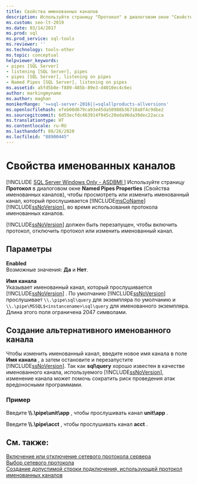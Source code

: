 ```yaml
---
title: Свойства именованных каналов
description: Используйте страницу "Протокол" в диалоговом окне "Свойства именованных каналов", чтобы просмотреть или изменить именованный канал, который прослушивается SQL Server во время использования протокола именованных каналов.
ms.custom: seo-lt-2019
ms.date: 03/14/2017
ms.prod: sql
ms.prod_service: sql-tools
ms.reviewer: ''
ms.technology: tools-other
ms.topic: conceptual
helpviewer_keywords:
- pipes [SQL Server]
- listening [SQL Server], pipes
- pipes [SQL Server], listening on pipes
- Named Pipes [SQL Server], listening on pipes
ms.assetid: a5fd5b8e-f889-485b-89e3-d4010ec4c6ec
author: markingmyname
ms.author: maghan
monikerRange: '>=sql-server-2016||=sqlallproducts-allversions'
ms.openlocfilehash: efeb00d679ca93e45da50988b36710a8f4c9dbe2
ms.sourcegitcommit: 6d53ecfdc463914f045c20eda96da39dec22acca
ms.translationtype: HT
ms.contentlocale: ru-RU
ms.lasthandoff: 08/26/2020
ms.locfileid: "88900445"
---
```

# <a name="named-pipes-properties"></a>Свойства именованных каналов
[!INCLUDE [SQL Server Windows Only - ASDBMI ](../../includes/applies-to-version/sql-windows-only-asdbmi.md)]
  Используйте страницу **Протокол** в диалоговом окне **Named Pipes Properties** (Свойства именованных каналов), чтобы просмотреть или изменить именованный канал, который прослушивается [!INCLUDE[msCoName](../../includes/msconame-md.md)] [!INCLUDE[ssNoVersion](../../includes/ssnoversion-md.md)], во время использования протокола именованных каналов.  
  
 [!INCLUDE[ssNoVersion](../../includes/ssnoversion-md.md)] должен быть перезапущен, чтобы включить протокол, отключить протокол или изменить именованный канал.  
  
## <a name="options"></a>Параметры  
 **Enabled**  
 Возможные значения: **Да** и **Нет**.  
  
 **Имя канала**  
 Указывает именованный канал, который прослушивается [!INCLUDE[ssNoVersion](../../includes/ssnoversion-md.md)] . По умолчанию [!INCLUDE[ssNoVersion](../../includes/ssnoversion-md.md)] прослушивает `\\.\pipe\sql\query` для экземпляра по умолчанию и `\\.\pipe\MSSQL$<instancename>\sql\query` для именованного экземпляра. Длина этого поля ограничена 2047 символами.  
  
## <a name="creating-an-alternate-named-pipe"></a>Создание альтернативного именованного канала  
 Чтобы изменить именованный канал, введите новое имя канала в поле **Имя канала** , а затем остановите и перезапустите [!INCLUDE[ssNoVersion](../../includes/ssnoversion-md.md)]. Так как **sql\query** хорошо известен в качестве именованного канала, используемого [!INCLUDE[ssNoVersion](../../includes/ssnoversion-md.md)], изменение канала может помочь сократить риск проведения атак вредоносными программами.  
  
### <a name="example"></a>Пример  
 Введите **\\\\.\pipe\unit\app** , чтобы прослушивать канал **unit\app** .  
  
 Введите **\\\\.\pipe\acct** , чтобы прослушивать канал **acct** .  
  
## <a name="see-also"></a>См. также:  
 [Включение или отключение сетевого протокола сервера](../../database-engine/configure-windows/enable-or-disable-a-server-network-protocol.md)   
 [Выбор сетевого протокола](/previous-versions/sql/sql-server-2016/ms187892(v=sql.130))   
 [Создание допустимой строки подключения, использующей протокол именованных каналов](/previous-versions/sql/sql-server-2016/ms189307(v=sql.130))  
  

